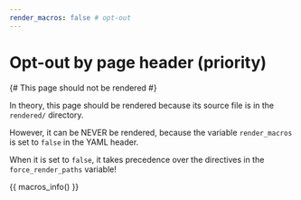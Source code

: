 ```yaml
---
render_macros: false # opt-out
---
```

# Opt-out by page header (priority)

{# This page should not be rendered #}

In theory, this page should be rendered because its source file
is in the `rendered/` directory.

However, it can be NEVER be rendered, because the variable `render_macros`
is set to `false` in the YAML header.

When it is set to `false`, it takes precedence over the directives
in the `force_render_paths` variable!

{{ macros_info() }}